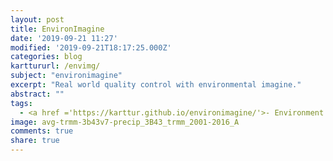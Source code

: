 ```yaml
---
layout: post
title: EnvironImagine
date: '2019-09-21 11:27'
modified: '2019-09-21T18:17:25.000Z'
categories: blog
karttururl: /envimg/
subject: "environimagine"
excerpt: "Real world quality control with environmental imagine."
abstract: ""
tags:
  - <a href ='https://karttur.github.io/environimagine/'>- Environment imagine</a>
image: avg-trmm-3b43v7-precip_3B43_trmm_2001-2016_A
comments: true
share: true
---
```

